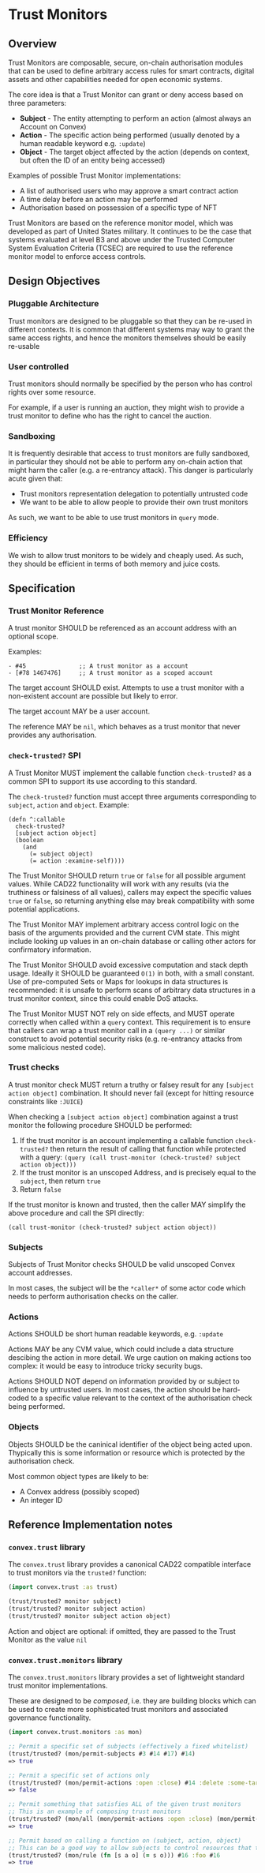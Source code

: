 # Trust Monitors

## Overview

Trust Monitors are composable, secure, on-chain authorisation modules that can be used to define arbitrary access rules for smart contracts, digital assets and other capabilities needed for open economic systems.

The core idea is that a Trust Monitor can grant or deny access based on three parameters:

- **Subject** - The entity attempting to perform an action (almost always an Account on Convex)
- **Action** - The specific action being performed (usually denoted by a human readable keyword e.g. `:update`)
- **Object** - The target object affected by the action (depends on context, but often the ID of an entity being accessed)

Examples of possible Trust Monitor implementations:
- A list of authorised users who may approve a smart contract action
- A time delay before an action may be performed
- Authorisation based on possession of a specific type of NFT

Trust Monitors are based on the reference monitor model, which was developed as part of United States military. It continues to be the case that systems evaluated at level B3 and above under the Trusted Computer System Evaluation Criteria (TCSEC) are required to use the reference monitor model to enforce access controls.

## Design Objectives

### Pluggable Architecture

Trust monitors are designed to be pluggable so that they can be re-used in different contexts. It is common that different systems may way to grant the same access rights, and hence the monitors themselves should be easily re-usable

### User controlled

Trust monitors should normally be specified by the person who has control rights over some resource. 

For example, if a user is running an auction, they might wish to provide a trust monitor to define who has the right to cancel the auction.

### Sandboxing

It is frequently desirable that access to trust monitors are fully sandboxed, in particular they should not be able to perform any on-chain action that might harm the caller (e.g. a re-entrancy attack). This danger is particularly acute given that:
- Trust monitors representation delegation to potentially untrusted code
- We want to be able to allow people to provide their own trust monitors

As such, we want to be able to use trust monitors in `query` mode.

### Efficiency

We wish to allow trust monitors to be widely and cheaply used. As such, they should be efficient in terms of both memory and juice costs.

## Specification

### Trust Monitor Reference

A trust monitor SHOULD be referenced as an account address with an optional scope.

Examples:

```
- #45               ;; A trust monitor as a account
- [#78 1467476]     ;; A trust monitor as a scoped account
```

The target account SHOULD exist. Attempts to use a trust monitor with a non-existent account are possible but likely to error.

The target account MAY be a user account.

The reference MAY be `nil`, which behaves as a trust monitor that never provides any authorisation.

### `check-trusted?` SPI

A Trust Monitor MUST implement the callable function `check-trusted?` as a common SPI to support its use according to this standard.

The `check-trusted?` function must accept three arguments corresponding to `subject`, `action` and `object`. Example:

```
(defn ^:callable
  check-trusted?
  [subject action object]
  (boolean
    (and
      (= subject object)
      (= action :examine-self))))
```

The Trust Monitor SHOULD return `true` or `false` for all possible argument values. While CAD22 functionality will work with any results (via the truthiness or falsiness of all values), callers may expect the specific values `true` or `false`, so returning anything else may break compatibility with some potential applications.

The Trust Monitor MAY implement arbitrary access control logic on the basis of the arguments provided and the current CVM state. This might include looking up values in an on-chain database or calling other actors for confirmatory information.

The Trust Monitor SHOULD avoid excessive computation and stack depth usage. Ideally it SHOULD be guaranteed `O(1)` in both, with a small constant. Use of pre-computed Sets or Maps for lookups in data structures is recommended: it is unsafe to perform scans of arbitrary data structures in a trust monitor context, since this could enable DoS attacks. 

The Trust Monitor MUST NOT rely on side effects, and MUST operate correctly when called within a `query` context. This requirement is to ensure that callers can wrap a trust monitor call in a `(query ...)` or similar construct to avoid potential security risks (e.g. re-entrancy attacks from some malicious nested code).

### Trust checks

A trust monitor check MUST return a truthy or falsey result for any `[subject action object]` combination. It should never fail (except for hitting resource constraints like `:JUICE`)

When checking a `[subject action object]` combination against a trust monitor the following procedure SHOULD be performed:

1. If the trust monitor is an account implementing a callable function `check-trusted?` then return the result of calling that function while protected with a query: `(query (call trust-monitor (check-trusted? subject action object)))`
2. If the trust monitor is an unscoped Address, and is precisely equal to the `subject`, then return `true`
3. Return `false`

If the trust monitor is known and trusted, then the caller MAY simplify the above procedure and call the SPI directly:

```
(call trust-monitor (check-trusted? subject action object))
```

### Subjects

Subjects of Trust Monitor checks SHOULD be valid unscoped Convex account addresses. 

In most cases, the subject will be the `*caller*` of some actor code which needs to perform authorisation checks on the caller.

### Actions

Actions SHOULD be short human readable keywords, e.g. `:update`

Actions MAY be any CVM value, which could include a data structure descibing the action in more detail. We urge caution on making actions too complex: it would be easy to introduce tricky security bugs.

Actions SHOULD NOT depend on information provided by or subject to influence by untrusted users. In most cases, the action should be hard-coded to a specific value relevant to the context of the authorisation check being performed.

### Objects

Objects SHOULD be the caninical identifier of the object being acted upon. Thypically this is some information or resource which is protected by the authorisation check.

Most common object types are likely to be:
- A Convex address (possibly scoped)
- An integer ID

## Reference Implementation notes

### `convex.trust` library

The `convex.trust` library provides a canonical CAD22 compatible interface to trust monitors via the `trusted?` function:

```clojure
(import convex.trust :as trust)

(trust/trusted? monitor subject)
(trust/trusted? monitor subject action)
(trust/trusted? monitor subject action object)
```

Action and object are optional: if omitted, they are passed to the Trust Monitor as the value `nil`

### `convex.trust.monitors` library

The `convex.trust.monitors` library provides a set of lightweight standard trust monitor implementations.

These are designed to be *composed*, i.e. they are building blocks which can be used to create more sophisticated trust monitors and associated governance functionality.

```clojure
(import convex.trust.monitors :as mon)

;; Permit a specific set of subjects (effectively a fixed whitelist)
(trust/trusted? (mon/permit-subjects #3 #14 #17) #14)
=> true

;; Permit a specific set of actions only
(trust/trusted? (mon/permit-actions :open :close) #14 :delete :some-target)
=> false

;; Permit something that satisfies ALL of the given trust monitors
;; This is an example of composing trust monitors
(trust/trusted? (mon/all (mon/permit-actions :open :close) (mon/permit-subjects #13 #17)) #13 :open :some-target)
=> true

;; Permit based on calling a function on (subject, action, object)
;; This can be a good way to allow subjects to control resources that they logically "own" 
(trust/trusted? (mon/rule (fn [s a o] (= s o))) #16 :foo #16
=> true
```
